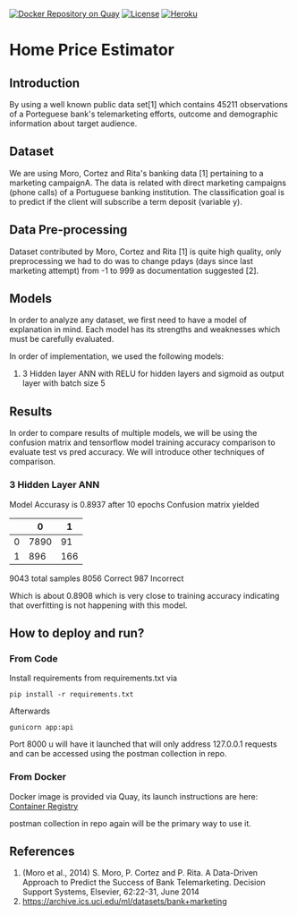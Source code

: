 [![Docker Repository on Quay](https://quay.io/repository/wehouse/purchase-or-not/status "Docker Repository on Quay")](https://quay.io/repository/wehouse/purchase-or-not)
[![License](https://img.shields.io/badge/License-Apache%202.0-blue.svg)](https://opensource.org/licenses/Apache-2.0)
[![Heroku](http://heroku-badge.herokuapp.com/?app=purchase-or-not&root=ann&style=flat&svg=1)](https://purchase-or-not.herokuapp.com/ann)

# Home Price Estimator

## Introduction
By using a well known public data set[1] which contains 45211 observations of a Porteguese bank's telemarketing efforts, 
outcome and demographic information about target audience.

## Dataset
We are using Moro, Cortez and Rita's banking data [1] pertaining to a marketing campaignA. The data is related with direct
marketing campaigns (phone calls) of a Portuguese banking institution. The classification goal is to predict
if the client will subscribe a term deposit (variable y).

## Data Pre-processing
Dataset contributed by Moro, Cortez and Rita [1] is quite high quality, only preprocessing we had to do was to change 
pdays (days since last marketing attempt) from -1 to 999 as documentation suggested [2]. 

## Models
In order to analyze any dataset, we first need to have a model of explanation in mind. Each model has its strengths and
weaknesses which must be carefully evaluated.

In order of implementation, we used the following models:
1. 3 Hidden layer ANN with RELU for hidden layers and sigmoid as output layer with batch size 5

## Results
In order to compare results of multiple models, we will be using the confusion matrix and tensorflow model training accuracy
comparison to evaluate test vs pred accuracy. We will introduce other techniques of comparison.

### 3 Hidden Layer ANN
Model Accurasy is 0.8937 after 10 epochs
Confusion matrix yielded

|   	| 0  	| 1  	|
|---	|---	|---	|
| 0  	| 7890  	| 91  	|
| 1  	| 896  	| 166  	|

9043 total samples
8056 Correct
987 Incorrect

Which is about 0.8908 which is very close to training accuracy indicating that overfitting is not happening with this
model.

## How to deploy and run?
### From Code
Install requirements from requirements.txt via 
```
pip install -r requirements.txt
```
Afterwards
```
gunicorn app:api
```
Port 8000 u will have it launched that will only address 127.0.0.1 requests and can be accessed using the postman collection in repo.

### From Docker
Docker image is provided via Quay, its launch instructions are here:
[Container Registry](https://quay.io/repository/wehouse/purchase-or-not)

postman collection in repo again will be the primary way to use it.

## References
1. (Moro et al., 2014) S. Moro, P. Cortez and P. Rita. A Data-Driven Approach to Predict the Success of Bank Telemarketing. Decision Support Systems, Elsevier, 62:22-31, June 2014
2. https://archive.ics.uci.edu/ml/datasets/bank+marketing